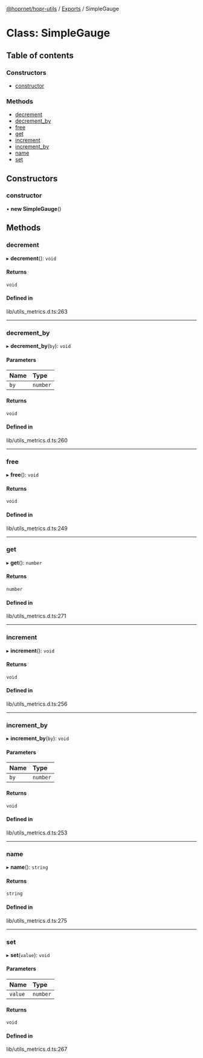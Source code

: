 [@hoprnet/hopr-utils](../README.md) / [Exports](../modules.md) / SimpleGauge

# Class: SimpleGauge

## Table of contents

### Constructors

- [constructor](SimpleGauge.md#constructor)

### Methods

- [decrement](SimpleGauge.md#decrement)
- [decrement\_by](SimpleGauge.md#decrement_by)
- [free](SimpleGauge.md#free)
- [get](SimpleGauge.md#get)
- [increment](SimpleGauge.md#increment)
- [increment\_by](SimpleGauge.md#increment_by)
- [name](SimpleGauge.md#name)
- [set](SimpleGauge.md#set)

## Constructors

### constructor

• **new SimpleGauge**()

## Methods

### decrement

▸ **decrement**(): `void`

#### Returns

`void`

#### Defined in

lib/utils_metrics.d.ts:263

___

### decrement\_by

▸ **decrement_by**(`by`): `void`

#### Parameters

| Name | Type |
| :------ | :------ |
| `by` | `number` |

#### Returns

`void`

#### Defined in

lib/utils_metrics.d.ts:260

___

### free

▸ **free**(): `void`

#### Returns

`void`

#### Defined in

lib/utils_metrics.d.ts:249

___

### get

▸ **get**(): `number`

#### Returns

`number`

#### Defined in

lib/utils_metrics.d.ts:271

___

### increment

▸ **increment**(): `void`

#### Returns

`void`

#### Defined in

lib/utils_metrics.d.ts:256

___

### increment\_by

▸ **increment_by**(`by`): `void`

#### Parameters

| Name | Type |
| :------ | :------ |
| `by` | `number` |

#### Returns

`void`

#### Defined in

lib/utils_metrics.d.ts:253

___

### name

▸ **name**(): `string`

#### Returns

`string`

#### Defined in

lib/utils_metrics.d.ts:275

___

### set

▸ **set**(`value`): `void`

#### Parameters

| Name | Type |
| :------ | :------ |
| `value` | `number` |

#### Returns

`void`

#### Defined in

lib/utils_metrics.d.ts:267
